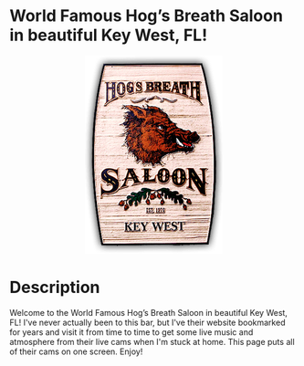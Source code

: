 # World Famous Hog’s Breath Saloon in beautiful Key West, FL!

<p align="center">
  <img src="images/keywest-logo-min.png">
</p>

# Description

Welcome to the World Famous Hog’s Breath Saloon in beautiful Key West, FL! I've never actually been to this bar, but I've their website bookmarked for years and visit it from time to time to get some live music and atmosphere from their live cams when I'm stuck at home. This page puts all of their cams on one screen. Enjoy!